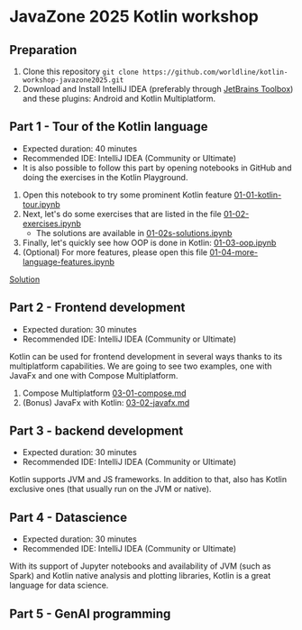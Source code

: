 # JavaZone 2025 Kotlin workshop

## Preparation

1. Clone this repository `git clone https://github.com/worldline/kotlin-workshop-javazone2025.git`
1. Download and Install IntelliJ IDEA (preferably through [JetBrains Toolbox](https://www.jetbrains.com/toolbox-app/)) and these plugins: Android and Kotlin Multiplatform. 

## Part 1 - Tour of the Kotlin language

- Expected duration: 40 minutes
- Recommended IDE: IntelliJ IDEA (Community or Ultimate)
- It is also possible to follow this part by opening notebooks in GitHub and doing the exercises in the Kotlin Playground. 

1. Open this notebook to try some prominent Kotlin feature [01-01-kotlin-tour.ipynb](./01-01-kotlin-tour.ipynb)
1. Next, let's do some exercises that are listed in the file [01-02-exercises.ipynb](./01-02-exercises.ipynb) 
    - The solutions are available in [01-02s-solutions.ipynb](./01-02s-solutions.ipynb)
1. Finally, let's quickly see how OOP is done in Kotlin: [01-03-oop.ipynb](./01-03-oop.ipynb)
1. (Optional) For more features, please open this file [01-04-more-language-features.ipynb](./01-04-more-language-features.ipynb)

[Solution](https://pl.kotl.in/gafzm3lxw)

## Part 2 - Frontend development

- Expected duration: 30 minutes
- Recommended IDE: IntelliJ IDEA (Community or Ultimate)

Kotlin can be used for frontend development in several ways thanks to its multiplatform capabilities.
We are going to see two examples, one with JavaFx and one with Compose Multiplatform.

1. Compose Multiplatform [03-01-compose.md](02-01-compose.md)
1. (Bonus) JavaFx with Kotlin: [03-02-javafx.md](02-02-javafx.md)

## Part 3 - backend development

- Expected duration: 30 minutes
- Recommended IDE: IntelliJ IDEA (Community or Ultimate)

Kotlin supports JVM and JS frameworks.
In addition to that, also has Kotlin exclusive ones (that usually run on the JVM or native).

## Part 4 - Datascience

- Expected duration: 30 minutes
- Recommended IDE: IntelliJ IDEA (Community or Ultimate)

With its support of Jupyter notebooks and availability of JVM (such as Spark) and Kotlin native analysis and plotting libraries, Kotlin is a great language for data science.

## Part 5 - GenAI programming

